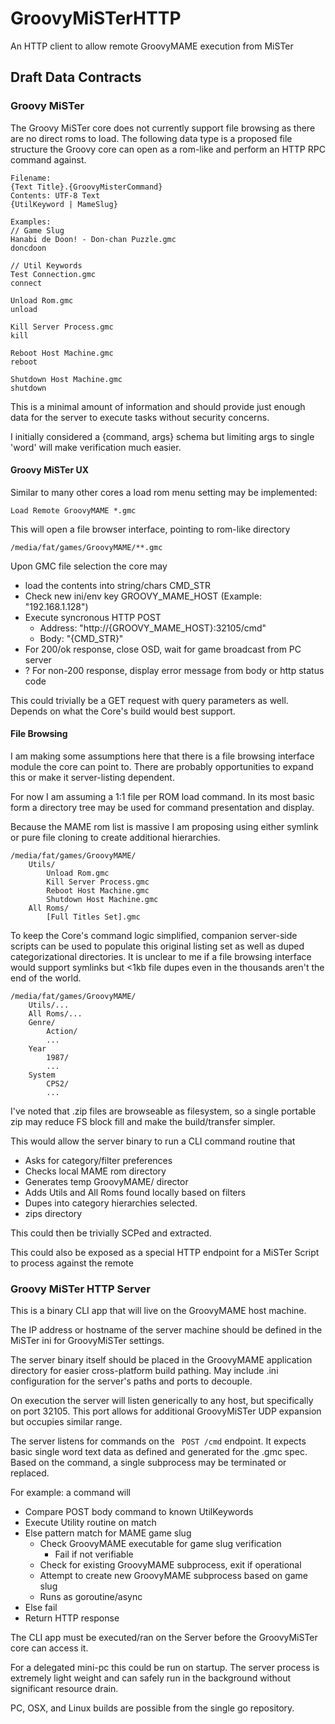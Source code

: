 # GroovyMiSTerHTTP
An HTTP client to allow remote GroovyMAME execution from MiSTer

## Draft Data Contracts

### Groovy MiSTer

The Groovy MiSTer core does not currently support file browsing as there are no direct roms to load.
The following data type is a proposed file structure the Groovy core can open as a rom-like and perform
an HTTP RPC command against.

```
Filename:
{Text Title}.{GroovyMisterCommand}
Contents: UTF-8 Text
{UtilKeyword | MameSlug}

Examples:
// Game Slug
Hanabi de Doon! - Don-chan Puzzle.gmc
doncdoon

// Util Keywords
Test Connection.gmc
connect

Unload Rom.gmc
unload

Kill Server Process.gmc
kill

Reboot Host Machine.gmc
reboot

Shutdown Host Machine.gmc
shutdown
```

This is a minimal amount of information and should provide just enough data for the server to execute tasks without security concerns.

I initially considered a {command, args} schema but limiting args to single 'word' will make verification much easier.

#### Groovy MiSTer UX

Similar to many other cores a load rom menu setting may be implemented:
```
Load Remote GroovyMAME *.gmc
```

This will open a file browser interface, pointing to rom-like directory
```
/media/fat/games/GroovyMAME/**.gmc
```

Upon GMC file selection the core may
- load the contents into string/chars CMD_STR
- Check new ini/env key GROOVY_MAME_HOST (Example: "192.168.1.128")
- Execute syncronous HTTP POST
  - Address: "http://{GROOVY_MAME_HOST}:32105/cmd"
  - Body: "{CMD_STR}"
- For 200/ok response, close OSD, wait for game broadcast from PC server
- ? For non-200 response, display error message from body or http status code

This could trivially be a GET request with query parameters as well. Depends on what the Core's build would best support.

#### File Browsing
I am making some assumptions here that there is a file browsing interface module the core
can point to. There are probably opportunities to expand this or make it server-listing dependent.

For now I am assuming a 1:1 file per ROM load command. In its most basic form a directory tree may be used for
command presentation and display.

Because the MAME rom list is massive I am proposing using either symlink or pure file cloning to create additional hierarchies.
```
/media/fat/games/GroovyMAME/
    Utils/
        Unload Rom.gmc
        Kill Server Process.gmc
        Reboot Host Machine.gmc
        Shutdown Host Machine.gmc
    All Roms/
        [Full Titles Set].gmc
```

To keep the Core's command logic simplified, companion server-side scripts can be used to populate this original listing set as well as duped categorizational directories. It is unclear to me if a file browsing interface would support symlinks but <1kb file dupes even in the thousands aren't the end of the world.

```
/media/fat/games/GroovyMAME/
    Utils/...
    All Roms/...
    Genre/
        Action/
        ...
    Year
        1987/
        ...
    System
        CPS2/
        ...
```

I've noted that .zip files are browseable as filesystem, so a single portable zip may reduce FS block fill and make the build/transfer simpler.

This would allow the server binary to run a CLI command routine that
- Asks for category/filter preferences
- Checks local MAME rom directory
- Generates temp GroovyMAME/ director
- Adds Utils and All Roms found locally based on filters
- Dupes into category hierarchies selected.
- zips directory

This could then be trivially SCPed and extracted.

This could also be exposed as a special HTTP endpoint for a MiSTer Script to process against the remote

### Groovy MiSTer HTTP Server

This is a binary CLI app that will live on the GroovyMAME host machine.

The IP address or hostname of the server machine should be defined in the MiSTer ini for GroovyMiSTer settings.

The server binary itself should be placed in the GroovyMAME application directory for easier cross-platform build pathing. May include .ini configuration for the server's paths and ports to decouple.

On execution the server will listen generically to any host, but specifically on port 32105. This port allows for additional GroovyMiSTer UDP expansion but occupies similar range.

The server listens for commands on the ` POST /cmd` endpoint. It expects basic single word text data as defined and generated for the .gmc spec.
Based on the command, a single subprocess may be terminated or replaced.

For example: a command will
- Compare POST body command to known UtilKeywords
- Execute Utility routine on match
- Else pattern match for MAME game slug
    - Check GroovyMAME executable for game slug verification
        - Fail if not verifiable
    - Check for existing GroovyMAME subprocess, exit if operational
    - Attempt to create new GroovyMAME subprocess based on game slug
    - Runs as goroutine/async
- Else fail
- Return HTTP response

The CLI app must be executed/ran on the Server before the GroovyMiSTer core can access it.

For a delegated mini-pc this could be run on startup. The server process is extremely light weight and can safely run in the background without significant resource drain.

PC, OSX, and Linux builds are possible from the single go repository.